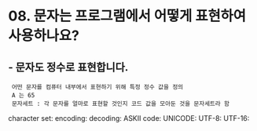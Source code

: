 # 08. 문자는 프로그램에서 어떻게 표현하여 사용하나요?

## - 문자도 정수로 표현합니다.
     어떤 문자를 컴퓨터 내부에서 표현하기 위해 특정 정수 값을 정의
     A 는 65
     문자세트 : 각 문자를 얼마로 표현할 것인지 코드 값을 모아둔 것을 문자세트라 함

     






character set:
encoding:
decoding:
ASKII code:
UNICODE:
UTF-8:
UTF-16: